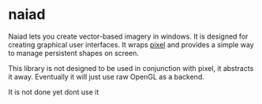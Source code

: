 # naiad

Naiad lets you create vector-based imagery in windows. It is designed for
creating graphical user interfaces. It wraps
[pixel](https://github.com/faiface/pixel) and provides a simple way to manage
persistent shapes on screen.

This library is not designed to be used in conjunction with pixel, it abstracts
it away. Eventually it will just use raw OpenGL as a backend.

It is not done yet dont use it
